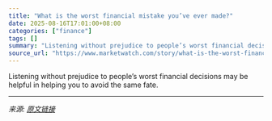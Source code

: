 ```yaml
---
title: "What is the worst financial mistake you’ve ever made?"
date: 2025-08-16T17:01:00+08:00
categories: ["finance"]
tags: []
summary: "Listening without prejudice to people’s worst financial decisions may be helpful in helping you to avoid the same fate."
source_url: "https://www.marketwatch.com/story/what-is-the-worst-financial-decision-youve-ever-made-02314556?mod=mw_rss_topstories"
---
```


Listening without prejudice to people’s worst financial decisions may be helpful in helping you to avoid the same fate.

---

*来源: [原文链接](https://www.marketwatch.com/story/what-is-the-worst-financial-decision-youve-ever-made-02314556?mod=mw_rss_topstories)*
